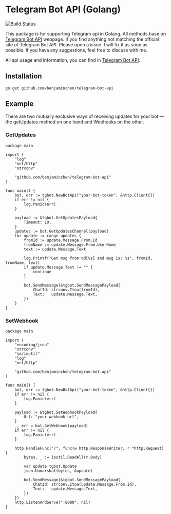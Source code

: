 # Telegram Bot API (Golang)

[![Build Status](https://travis-ci.org/benjaminchen/telegram-bot-api.svg?branch=master)](https://travis-ci.org/benjaminchen/telegram-bot-api)

This package is for supporting Telegram api in Golang. 
All methods base on [Telegram Bot API](https://core.telegram.org/bots/api) webpage. 
If you find anything not matching the official site of Telegram Bot API. Please open a issue. 
I will fix it as soon as possible. 
If you hava any suggestions, feel free to discuss with me.

All api usage and information, you can find in [Telegram Bot API](https://core.telegram.org/bots/api).

## Installation

```
go get github.com/benjaminchen/telegram-bot-api
```

## Example

There are two mutually exclusive ways of receiving updates for your bot — the getUpdates method on one hand and Webhooks on the other.

### GetUpdates

```Golang
package main

import (
	"log"
	"net/http"
	"strconv"

	"github.com/benjaminchen/telegram-bot-api"
)

func main() {
	bot, err := tgbot.NewBotApi("your-bot-token", &http.Client{})
	if err != nil {
		log.Panic(err)
	}

	payload := &tgbot.GetUpdatesPayload{
		Timeout: 10,
	}
	updates := bot.GetUpdatesChannel(payload)
	for update := range updates {
        fromId := update.Message.From.Id
        fromName := update.Message.From.UserName
        text := update.Message.Text

		log.Printf("Get msg from %d[%s] and msg is: %s", fromId, fromName, text)
		if update.Message.Text != "" {
			continue
		}

		bot.SendMessage(&tgbot.SendMessagePayload{
			ChatId: strconv.Itoa(fromId),
			Text:   update.Message.Text,
		})
	}
}
``` 

### SetWebhook

```Golang
package main

import (
	"encoding/json"
	"strconv"
	"io/ioutil"
	"log"
	"net/http"

	"github.com/benjaminchen/telegram-bot-api"
)

func main() {
	bot, err := tgbot.NewBotApi("your-bot-token", &http.Client{})
	if err != nil {
		log.Panic(err)
	}

    payload := &tgbot.SetWebhookPayload{
		Url: "your-webhook-url",
	}
	_, err = bot.SetWebhook(payload)
	if err != nil {
		log.Panic(err)
	}

	http.HandleFunc("/", func(w http.ResponseWriter, r *http.Request) {
		bytes, _ := ioutil.ReadAll(r.Body)

		var update tgbot.Update
		json.Unmarshal(bytes, &update)

		bot.SendMessage(&tgbot.SendMessagePayload{
			ChatId: strconv.Itoa(update.Message.From.Id),
			Text:   update.Message.Text,
		})
	})
	http.ListenAndServe(":8080", nil)
}
``` 
